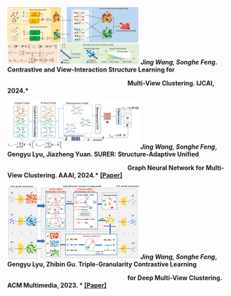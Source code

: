 
[series]:/contents/series300.png
[surer]:/contents/surer300.png
[trust]:/contents/trust300.png
 ![series] *<strong><strong>Jing Wang, Songhe Feng*. Contrastive and View-Interaction Structure Learning for 
 
&emsp; &emsp; &emsp; &emsp;&emsp; &emsp; &emsp; &emsp; &emsp; &emsp; &emsp; &emsp; &emsp; &emsp; &emsp; &emsp;  Multi-View Clustering. IJCAI, 2024.* 

![surer] *<strong><strong>Jing Wang, Songhe Feng*, Gengyu Lyu, Jiazheng Yuan. SURER: Structure-Adaptive Unified

&emsp; &emsp; &emsp; &emsp;&emsp; &emsp; &emsp; &emsp; &emsp; &emsp; &emsp; &emsp; &emsp; &emsp; &emsp; &emsp;  Graph Neural Network for Multi-View Clustering. AAAI, 2024.* [[Paper]](https://ojs.aaai.org/index.php/AAAI/article/view/29478)

![trust] *<strong><strong>Jing Wang, Songhe Feng*, Gengyu Lyu, Zhibin Gu. Triple-Granularity Contrastive Learning

&emsp; &emsp; &emsp; &emsp;&emsp; &emsp; &emsp; &emsp; &emsp; &emsp; &emsp; &emsp; &emsp; &emsp; &emsp; &emsp;  for Deep Multi-View Clustering. ACM Multimedia, 2023. * [[Paper]](https://dl.acm.org/doi/abs/10.1145/3581783.3611844)
